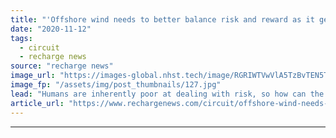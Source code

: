 ```yaml
---
title: "'Offshore wind needs to better balance risk and reward as it gears up for gigawatts'"
date: "2020-11-12"
tags: 
  - circuit
  - recharge news
source: "recharge news"
image_url: "https://images-global.nhst.tech/image/RGRIWTVwVlA5TzBvTEN5Tnl6UzJuL3lxeVc4S1JLWERJVWhJK2FIQ0RYOD0=/nhst/binary/51676782933aeb1f480a789a9d6bc64b"
image_fp: "/assets/img/post_thumbnails/127.jpg"
lead: "Humans are inherently poor at dealing with risk, so how can the sector keep up the pace of developing the technologies it needs to keep expanding? asks Michael Stephenson"
article_url: "https://www.rechargenews.com/circuit/offshore-wind-needs-to-better-balance-risk-and-reward-as-it-gears-up-for-gigawatts/2-1-911877"
---
```


---
